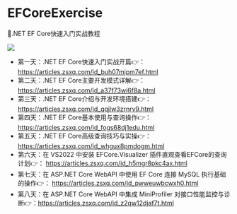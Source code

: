 # EFCoreExercise
🎯.NET EF Core快速入门实战教程

![](https://files.mdnice.com/user/16275/637cb697-d6a0-4936-bcc2-a64520c73cce.png)

- 第一天：.NET EF Core快速入门实战开篇👉： https://articles.zsxq.com/id_buh07mipm7ef.html
- 第二天：.NET EF Core主要开发模式详解👉： https://articles.zsxq.com/id_a37f73wi6f8a.html
- 第三天：.NET EF Core介绍与开发环境搭建👉： https://articles.zsxq.com/id_qqjlw3zrnrv9.html
- 第四天：.NET EF Core基本使用与查询操作👉： https://articles.zsxq.com/id_fogs68dj1edu.html
- 第五天：.NET EF Core高级查询技巧与实操👉： https://articles.zsxq.com/id_whgux8pmdogm.html
- 第六天：在 VS2022 中安装 EFCore.Visualizer 插件直观查看EFCore的查询计划👉： https://articles.zsxq.com/id_h5mgr8pkc4ax.html
- 第七天：在 ASP.NET Core WebAPI 中使用 EF Core 连接 MySQL 执行基础的操作👉： https://articles.zsxq.com/id_pwweuwbcwxh0.html
- 第八天：在 ASP.NET Core WebAPI 中集成 MiniProfiler 对接口性能监控与诊断👉：https://articles.zsxq.com/id_z2qw12djaf7t.html
